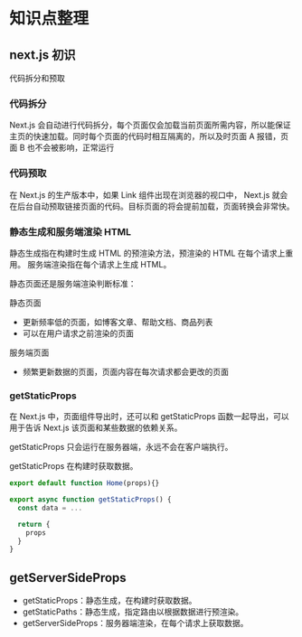 # 知识点整理

## next.js 初识

代码拆分和预取

### 代码拆分

Next.js 会自动进行代码拆分，每个页面仅会加载当前页面所需内容，所以能保证主页的快速加载。同时每个页面的代码时相互隔离的，所以及时页面 A 报错，页面 B 也不会被影响，正常运行

### 代码预取

在 Next.js 的生产版本中，如果 Link 组件出现在浏览器的视口中， Next.js 就会在后台自动预取链接页面的代码。目标页面的将会提前加载，页面转换会非常快。

### 静态生成和服务端渲染 HTML

静态生成指在构建时生成 HTML 的预渲染方法，预渲染的 HTML 在每个请求上重用。
服务端渲染指在每个请求上生成 HTML。

静态页面还是服务端渲染判断标准：

静态页面

- 更新频率低的页面，如博客文章、帮助文档、商品列表
- 可以在用户请求之前渲染的页面

服务端页面

- 频繁更新数据的页面，页面内容在每次请求都会更改的页面

### getStaticProps

在 Next.js 中，页面组件导出时，还可以和 getStaticProps 函数一起导出，可以用于告诉 Next.js 该页面和某些数据的依赖关系。

getStaticProps 只会运行在服务器端，永远不会在客户端执行。

getStaticProps 在构建时获取数据。

```javascript
export default function Home(props){}

export async function getStaticProps() {
  const data = ...

  return {
    props
  }
}
```

## getServerSideProps

- getStaticProps：静态生成，在构建时获取数据。
- getStaticPaths：静态生成，指定路由以根据数据进行预渲染。
- getServerSideProps：服务器端渲染，在每个请求上获取数据。
